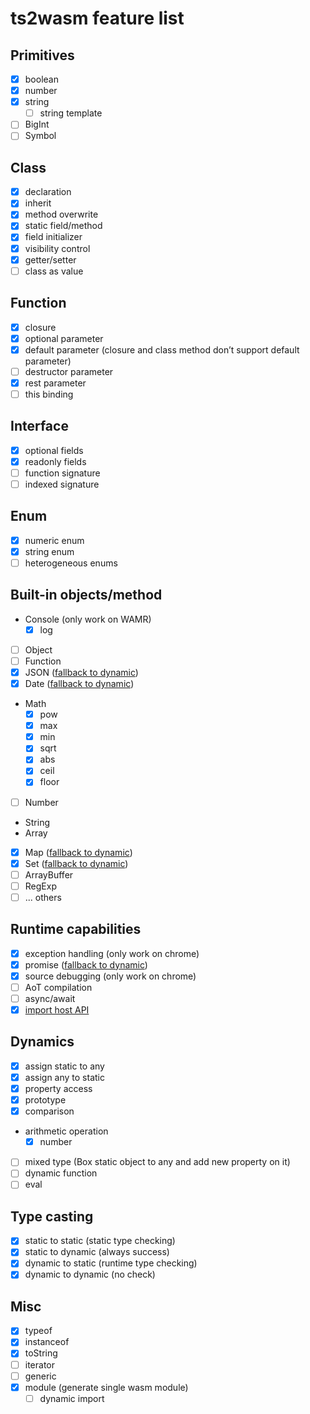 # ts2wasm feature list

## Primitives
- [x] boolean
- [x] number
- [x] string
    - [ ] string template
- [ ] BigInt
- [ ] Symbol

## Class
- [x] declaration
- [x] inherit
- [x] method overwrite
- [x] static field/method
- [x] field initializer
- [x] visibility control
- [x] getter/setter
- [ ] class as value

## Function
- [x] closure
- [x] optional parameter
- [x] default parameter (closure and class method don’t support default parameter)
- [ ] destructor parameter
- [x] rest parameter
- [ ] this binding

## Interface
- [x] optional fields
- [x] readonly fields
- [ ] function signature
- [ ] indexed signature

## Enum
- [x] numeric enum
- [x] string enum
- [ ] heterogeneous enums

## Built-in objects/method
- Console (only work on WAMR)
    - [x] log
- [ ] Object
- [ ] Function
- [x] JSON ([fallback to dynamic](./fallback.md))
- [x] Date ([fallback to dynamic](./fallback.md))
- Math
    - [x] pow
    - [x] max
    - [x] min
    - [x] sqrt
    - [x] abs
    - [x] ceil
    - [x] floor
- [ ] Number
- String
- Array
- [x] Map ([fallback to dynamic](./fallback.md))
- [x] Set ([fallback to dynamic](./fallback.md))
- [ ] ArrayBuffer
- [ ] RegExp
- [ ] ... others

## Runtime capabilities
- [x] exception handling (only work on chrome)
- [x] promise ([fallback to dynamic](./fallback.md))
- [x] source debugging (only work on chrome)
- [ ] AoT compilation
- [ ] async/await
- [x] [import host API](./expose_host_API.md)

## Dynamics
- [x] assign static to any
- [x] assign any to static
- [x] property access
- [x] prototype
- [x] comparison
- arithmetic operation
    - [x] number
- [ ] mixed type (Box static object to any and add new property on it)
- [ ] dynamic function
- [ ] eval

## Type casting
- [x] static to static (static type checking)
- [x] static to dynamic (always success)
- [x] dynamic to static (runtime type checking)
- [x] dynamic to dynamic (no check)

## Misc
- [x] typeof
- [x] instanceof
- [x] toString
- [ ] iterator
- [ ] generic
- [x] module (generate single wasm module)
    - [ ] dynamic import
